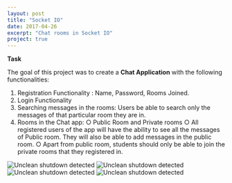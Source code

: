 ```yaml
---
layout: post
title: "Socket IO"
date: 2017-04-26
excerpt: "Chat rooms in Socket IO"
project: true
---
```

**Task**


The goal of this project was to create a **Chat Application** with the following functionalities: 
	

1. Registration Functionality : Name, Password, Rooms Joined. 
2. Login Functionality
3. Searching messages in the rooms: Users be able to search only the messages of that particular room they are in. 
4. Rooms in the Chat app:
	○ Public Room and Private rooms
	○ All registered users of the app will have the ability to see all the messages of Public room. They will also be able to add messages in the public room. 
	○ Apart from public room, students should only be able to join the private rooms that they registered in. 


![Unclean shutdown detected](//lailashaikh.github.io/assets/img/RegisterNew.png)
![Unclean shutdown detected](//lailashaikh.github.io/assets/img/LoginNew.png)
![Unclean shutdown detected](//lailashaikh.github.io/assets/img/RoomVerificationNew.png)
![Unclean shutdown detected](//lailashaikh.github.io/assets/img/SearchMessagesNew.png)